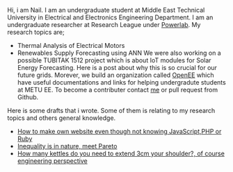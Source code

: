 Hi, i am Nail.
I am an undergraduate student at Middle East Technical University in Electrical and Electronics Engineering Department. 
I am an undergraduate researcher at Research League under [Powerlab](http://power.eee.metu.edu.tr/). My research topics are;
* Thermal Analysis of Electrical Motors
* Renewables Supply Forecasting using ANN
We were also working on a possible TUBITAK 1512 project which is about IoT modules for Solar Energy Forecasting. Here is a post about why this is so crucial for our future grids. 
Morever, we build an organization called [OpenEE](openeee.github.io) which have useful documentations and links for helping undergradute students at METU EE. To become a contributer contact [me](nailtosun@metu.edu.tr) or pull request from Github. 

Here is some drafts that i wrote. Some of them is relating to my research topics and others general knowledge.

* [How to make own website even though not knowing JavaScript,PHP or Ruby]()
* [Inequality is in nature, meet Pareto]()
* [How many kettles do you need to extend 3cm your shoulder?, of course engineering perspective]()
